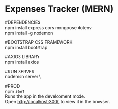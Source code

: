 # Expenses Tracker (MERN) 

#DEPENDENCIES \
npm install express cors mongoose dotenv \
npm install -g nodemon 

#BOOTSTRAP CSS FRAMEWORK \
npm install bootstrap 

#AXIOS LIBRARY \
npm install axios 
 
#RUN SERVER \
nodemon server \

#PROD \
npm start \
Runs the app in the development mode.\
Open [http://localhost:3000](http://localhost:3000) to view it in the browser.
